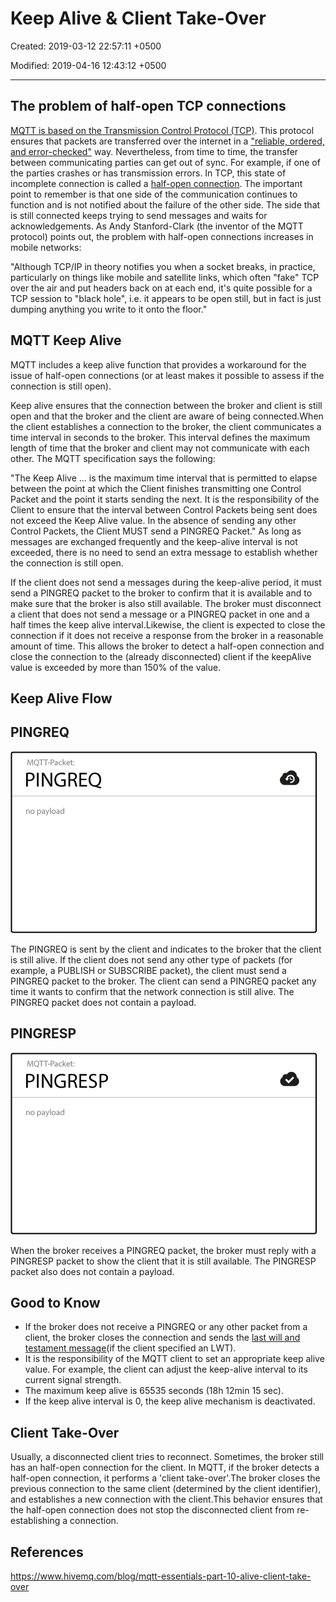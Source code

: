 # Keep Alive & Client Take-Over

Created: 2019-03-12 22:57:11 +0500

Modified: 2019-04-16 12:43:12 +0500

---

## The problem of half-open TCP connections

[MQTT is based on the Transmission Control Protocol (TCP)](https://www.hivemq.com/blog/mqtt-essentials-part-3-client-broker-connection-establishment/). This protocol ensures that packets are transferred over the internet in a ["reliable, ordered, and error-checked"](http://en.wikipedia.org/wiki/Transmission_Control_Protocol) way. Nevertheless, from time to time, the transfer between communicating parties can get out of sync. For example, if one of the parties crashes or has transmission errors. In TCP, this state of incomplete connection is called a [half-open connection](http://en.wikipedia.org/wiki/TCP_half-open). The important point to remember is that one side of the communication continues to function and is not notified about the failure of the other side. The side that is still connected keeps trying to send messages and waits for acknowledgements.
As Andy Stanford-Clark (the inventor of the MQTT protocol) points out, the problem with half-open connections increases in mobile networks:

"Although TCP/IP in theory notifies you when a socket breaks, in practice, particularly on things like mobile and satellite links, which often "fake" TCP over the air and put headers back on at each end, it's quite possible for a TCP session to "black hole", i.e. it appears to be open still, but in fact is just dumping anything you write to it onto the floor."

## MQTT Keep Alive

MQTT includes a keep alive function that provides a workaround for the issue of half-open connections (or at least makes it possible to assess if the connection is still open).

Keep alive ensures that the connection between the broker and client is still open and that the broker and the client are aware of being connected.When the client establishes a connection to the broker, the client communicates a time interval in seconds to the broker. This interval defines the maximum length of time that the broker and client may not communicate with each other.
The MQTT specification says the following:

"The Keep Alive ... is the maximum time interval that is permitted to elapse between the point at which the Client finishes transmitting one Control Packet and the point it starts sending the next. It is the responsibility of the Client to ensure that the interval between Control Packets being sent does not exceed the Keep Alive value. In the absence of sending any other Control Packets, the Client MUST send a PINGREQ Packet."
As long as messages are exchanged frequently and the keep-alive interval is not exceeded, there is no need to send an extra message to establish whether the connection is still open.

If the client does not send a messages during the keep-alive period, it must send a PINGREQ packet to the broker to confirm that it is available and to make sure that the broker is also still available.
The broker must disconnect a client that does not send a message or a PINGREQ packet in one and a half times the keep alive interval.Likewise, the client is expected to close the connection if it does not receive a response from the broker in a reasonable amount of time.
This allows the broker to detect a half-open connection and close the connection to the (already disconnected) client if the keepAlive value is exceeded by more than 150% of the value.

## Keep Alive Flow

## PINGREQ

![pingreq](media/Keep-Alive-&-Client-Take-Over-image1.png)

The PINGREQ is sent by the client and indicates to the broker that the client is still alive. If the client does not send any other type of packets (for example, a PUBLISH or SUBSCRIBE packet), the client must send a PINGREQ packet to the broker. The client can send a PINGREQ packet any time it wants to confirm that the network connection is still alive. The PINGREQ packet does not contain a payload.

## PINGRESP

![pingresp](media/Keep-Alive-&-Client-Take-Over-image2.png)

When the broker receives a PINGREQ packet, the broker must reply with a PINGRESP packet to show the client that it is still available. The PINGRESP packet also does not contain a payload.

## Good to Know

- If the broker does not receive a PINGREQ or any other packet from a client, the broker closes the connection and sends the [last will and testament message](https://www.hivemq.com/blog/mqtt-essentials-part-9-last-will-and-testament/)(if the client specified an LWT).
- It is the responsibility of the MQTT client to set an appropriate keep alive value. For example, the client can adjust the keep-alive interval to its current signal strength.
- The maximum keep alive is 65535 seconds (18h 12min 15 sec).
- If the keep alive interval is 0, the keep alive mechanism is deactivated.

## Client Take-Over

Usually, a disconnected client tries to reconnect. Sometimes, the broker still has an half-open connection for the client. In MQTT, if the broker detects a half-open connection, it performs a 'client take-over'.The broker closes the previous connection to the same client (determined by the client identifier), and establishes a new connection with the client.This behavior ensures that the half-open connection does not stop the disconnected client from re-establishing a connection.

## References

<https://www.hivemq.com/blog/mqtt-essentials-part-10-alive-client-take-over>
